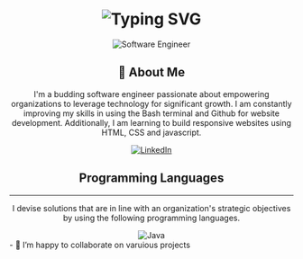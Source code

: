 <div align="center">
    <h1>
        <img src="https://readme-typing-svg.herokuapp.com?font=Jetbrains+mono&size=40&duration=3000&color=33FF33&center=true&vCenter=true&width=435&lines=Hey..I'm Debbie;Welcome to my Github account;" alt="Typing SVG"/>
    </h1>
</div>
<div align="center">
    <p>
        <img src="https://www.aalpha.net/wp-content/uploads/2020/12/full-stack-development.gif" alt="Software Engineer">
    </p>
</div>
<div align="center">
    <h2>🚀 About Me</h2>
    <p>I'm a budding software engineer passionate about empowering organizations to leverage technology for significant growth. I am constantly improving my skills in using the Bash
terminal and Github for website development. Additionally, I am learning to build responsive websites using HTML, CSS and javascript. </p>
</div>
<div align="center">
    <!-- Replace href with your links -->
    <a href="https://www.linkedin.com/in/folake-oloyede-0351bb2a9/">
        <img src="https://img.shields.io/badge/LinkedIn-0077B5?style=for-the-badge&logo=linkedin&logoColor=white" alt="LinkedIn"/>
    </a>
</div>
<div align="center">
    <h2>Programming Languages</h2>
  <hr>
  <p>I devise solutions that are in line with an organization's strategic objectives by using the following programming languages. </p>
    <img src="https://img.shields.io/badge/Java-007396?style=for-the-badge&logo=java&logoColor=white" alt="Java" />
    <!-- Add more badges similarly -->
</div>
- 💞️ I’m happy to collaborate on varuious projects

<!---
DebbieGrace/DebbieGrace is a ✨ special ✨ repository because its `README.md` (this file) appears on your GitHub profile.
You can click the Preview link to take a look at your changes.
--->
